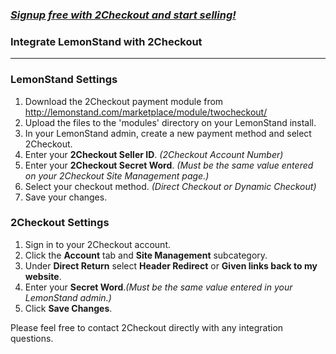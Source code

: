 ### _[Signup free with 2Checkout and start selling!](https://www.2checkout.com/referral?r=git2co)_

### Integrate LemonStand with 2Checkout
----------------------------------------

### LemonStand Settings

1. Download the 2Checkout payment module from http://lemonstand.com/marketplace/module/twocheckout/
2. Upload the files to the 'modules' directory on your LemonStand install.
3. In your LemonStand admin, create a new payment method and select 2Checkout.
4. Enter your **2Checkout Seller ID**. _(2Checkout Account Number)_ 
5. Enter your **2Checkout Secret Word**. _(Must be the same value entered on your 2Checkout Site Management page.)_
6. Select your checkout method. _(Direct Checkout or Dynamic Checkout)_
7. Save your changes.

### 2Checkout Settings

1. Sign in to your 2Checkout account. 
2. Click the **Account** tab and **Site Management** subcategory. 
3. Under **Direct Return** select **Header Redirect** or **Given links back to my website**.
4. Enter your **Secret Word**._(Must be the same value entered in your LemonStand admin.)_
5. Click **Save Changes**.

Please feel free to contact 2Checkout directly with any integration questions.
